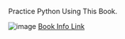 Practice Python Using This Book.

![image](https://github.com/CholongPak/python_crash_course/assets/113140296/fd582b97-27d1-49ac-ab4f-0d12e8e1a689)
[Book Info Link](https://www.amazon.ca/Python-Crash-Course-Hands-Project-Based/dp/1593276036)


